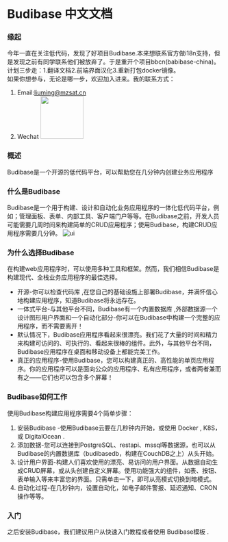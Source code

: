 # Budibase 中文文档
### 缘起
今年一直在关注低代码，发现了好项目Budibase.本来想联系官方做i18n支持，但是发现之前有同学联系他们被放弃了。于是重开个项目bbcn(babibase-china)。
计划三步走：1.翻译文档2.前端界面汉化3.重新打包docker镜像。  
如果你想参与，无论是哪一步，欢迎加入进来。我的联系方式：
1. Email:liuming@mzsat.cn
2. Wechat <img src="http://alioss-cdn.mzyun.tech/common/qrcode.jpg" width="100" height="100"/>

### 概述
Budibase是一个开源的低代码平台，可以帮助您在几分钟内创建业务应用程序

### 什么是Budibase
Budibase是一个用于构建、设计和自动化业务应用程序的一体化低代码平台，例如；管理面板、表单、内部工具、客户端门户等等。在Budibase之前，开发人员可能需要几周时间来构建简单的CRUD应用程序；使用Budibase，构建CRUD应用程序需要几分钟。
![ui](https://files.readme.io/1ab423b-graph-ui.png)

### 为什么选择Budibase
在构建web应用程序时，可以使用多种工具和框架。然而，我们相信Budibase是构建现代、全栈业务应用程序的最佳选择。

+ 开源-你可以检查代码库 ,在您自己的基础设施上部署Budibase，并满怀信心地构建应用程序，知道Budibase将永远存在。
+ 一体式平台-与其他平台不同，Budibase有一个内置数据库 ,外部数据源一个设计图形用户界面和一个自动化部分-你可以在Budibase中构建一个完整的应用程序，而不需要离开！
+ 默认情况下，Budibase应用程序看起来很漂亮。我们花了大量的时间和精力来构建可访问的、可执行的、看起来很棒的组件。此外，与其他平台不同，Budibase应用程序在桌面和移动设备上都能完美工作。
+ 真正的应用程序-使用Budibase，您可以构建真正的、高性能的单页应用程序。你的应用程序可以是面向公众的应用程序、私有应用程序，或者两者兼而有之——它们也可以包含多个屏幕！
### Budibase如何工作
使用Budibase构建应用程序需要4个简单步骤：

1. 安装Budibase -使用Budibase云要在几秒钟内开始，或使用 Docker , K8S，或 DigitalOcean .
2. 添加数据-您可以连接到PostgreSQL、restapi、mssql等数据源，也可以从Budibase的内置数据库（budibasedb，构建在CouchDB之上）从头开始。
3. 设计用户界面-构建人们喜欢使用的漂亮、易访问的用户界面。从数据自动生成CRUD屏幕，或从头创建自定义屏幕。使用功能强大的组件，如表、按钮、表单输入等来丰富您的界面。只需单击一下，即可从亮模式切换到暗模式。
4. 自动化过程-在几秒钟内，设置自动化，如电子邮件警报、延迟通知、CRON操作等等。
### 入门
之后安装Budibase，我们建议用户从快速入门教程或者使用 Budibase模板 .